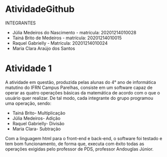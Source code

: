 # AtividadeGithub

INTEGRANTES

* Júlia Medeiros do Nascimento - matrícula: 20201214010028
* Tainá Brito de Medeiros - matrícula: 20201214010015
* Raquel Gabrielly - Matrícula: 20201214010024
* Maria Clara Araújo dos Santos
 # Atividade 1
A atividade em questão, produzida pelas alunas do 4° ano de informática matutino do IFRN Campus Parelhas, consiste em um software capaz de operar as quatro operações básicas da matemática de acordo com o que o usuário quer realizar. De tal modo, cada integrante do grupo programou uma operação, sendo:
  
 * Tainá Brito- Multiplicação
 * Júlia Medeiros- Adição
 * Raquel Gabrielly- Divisão
 * Maria Clara- Subtração

 Com a linguagem html para o front-end e back-end, o software foi testado e tem bom funcionamento, de forma que, executa com êxito todas as operações exigidas pelo professor de PDS, professor Andouglas Júnior. 
